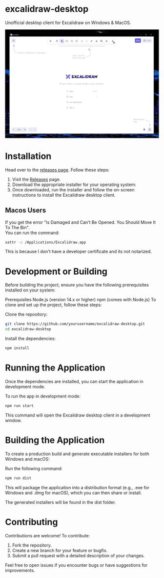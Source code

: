 # excalidraw-desktop
Unofficial desktop client for Excalidraw on Windows &amp; MacOS.

![windows client](./resources/windows.png)

# Installation
Head over to the [releases page](https://github.com/pgkt04/excalidraw-desktop/releases/). Follow these steps:
1. Visit the [Releases](https://github.com/pgkt04/excalidraw-desktop/releases/) page.
2. Download the appropriate installer for your operating system:
3. Once downloaded, run the installer and follow the on-screen instructions to install the Excalidraw desktop client.

## Macos Users
If you get the error "Is Damaged and Can’t Be Opened. You Should Move It To The Bin".  
You can run the command:
```bash
xattr -c /Applications/Excalidraw.app
```
This is because I don't have a developer certificate and its not notarized.

# Development or Building
Before building the project, ensure you have the following prerequisites installed on your system:

Prerequisites
Node.js (version 14.x or higher)
npm (comes with Node.js)
To clone and set up the project, follow these steps:

Clone the repository:

```bash
git clone https://github.com/yourusername/excalidraw-desktop.git
cd excalidraw-desktop
```
Install the dependencies:

```bash
npm install
```

# Running the Application
Once the dependencies are installed, you can start the application in development mode.

To run the app in development mode:

```bash
npm run start
```
This command will open the Excalidraw desktop client in a development window.

# Building the Application
To create a production build and generate executable installers for both Windows and macOS:

Run the following command:

```bash
npm run dist
```
This will package the application into a distribution format (e.g., .exe for Windows and .dmg for macOS), which you can then share or install.

The generated installers will be found in the dist folder.


# Contributing
Contributions are welcome! To contribute:  
1. Fork the repository.  
2. Create a new branch for your feature or bugfix.  
3. Submit a pull request with a detailed description of your changes.

Feel free to open issues if you encounter bugs or have suggestions for improvements.  


